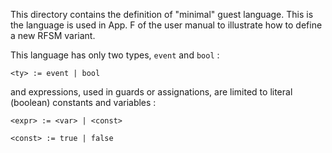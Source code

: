 This directory contains the definition of "minimal" guest language. 
This is the language is used in App. F of the user manual to illustrate how to define a new RFSM variant.

This language has only two types, `event` and `bool` :

```
<ty> := event | bool
```

and expressions, used in guards or assignations, are limited to literal (boolean) constants and variables :

```
<expr> := <var> | <const>

<const> := true | false
```


